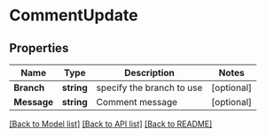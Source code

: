# CommentUpdate

## Properties

Name | Type | Description | Notes
------------ | ------------- | ------------- | -------------
**Branch** | **string** | specify the branch to use | [optional] 
**Message** | **string** | Comment message | [optional] 

[[Back to Model list]](../README.md#documentation-for-models) [[Back to API list]](../README.md#documentation-for-api-endpoints) [[Back to README]](../README.md)


